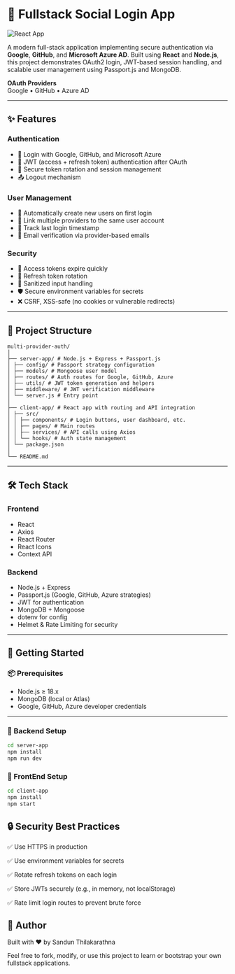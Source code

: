 # 🔐 Fullstack Social Login App
![React App](https://github.com/user-attachments/assets/802ff74b-5566-4a08-9400-b6bbfeb6fbbc)


A modern full-stack application implementing secure authentication via **Google**, **GitHub**, and **Microsoft Azure AD**. Built using **React** and **Node.js**, this project demonstrates OAuth2 login, JWT-based session handling, and scalable user management using Passport.js and MongoDB.

**OAuth Providers**  
Google • GitHub • Azure AD

---

## ✨ Features

### Authentication
- 🔐 Login with Google, GitHub, and Microsoft Azure
- 🔑 JWT (access + refresh token) authentication after OAuth
- 🔄 Secure token rotation and session management
- 📤 Logout mechanism

### User Management
- 👤 Automatically create new users on first login
- 🔗 Link multiple providers to the same user account
- 📅 Track last login timestamp
- 📧 Email verification via provider-based emails

### Security
- 🔐 Access tokens expire quickly
- 🔄 Refresh token rotation
- 🧼 Sanitized input handling
- 🛡️ Secure environment variables for secrets
- ❌ CSRF, XSS-safe (no cookies or vulnerable redirects)

---

## 🧩 Project Structure
```
multi-provider-auth/
│
├── server-app/ # Node.js + Express + Passport.js
│ ├── config/ # Passport strategy configuration
│ ├── models/ # Mongoose user model
│ ├── routes/ # Auth routes for Google, GitHub, Azure
│ ├── utils/ # JWT token generation and helpers
│ ├── middleware/ # JWT verification middleware
│ └── server.js # Entry point
│
├── client-app/ # React app with routing and API integration
│ ├── src/
│ │ ├── components/ # Login buttons, user dashboard, etc.
│ │ ├── pages/ # Main routes
│ │ ├── services/ # API calls using Axios
│ │ └── hooks/ # Auth state management
│ └── package.json
│
└── README.md
```


---

## 🛠️ Tech Stack

### Frontend
- React
- Axios
- React Router
- React Icons
- Context API

### Backend
- Node.js + Express
- Passport.js (Google, GitHub, Azure strategies)
- JWT for authentication
- MongoDB + Mongoose
- dotenv for config
- Helmet & Rate Limiting for security

---

## 🚀 Getting Started

### 📦 Prerequisites

- Node.js ≥ 18.x
- MongoDB (local or Atlas)
- Google, GitHub, Azure developer credentials

---

### 🔧 Backend Setup

```bash
cd server-app
npm install
npm run dev
```

### 🔧 FrontEnd Setup

```bash
cd client-app
npm install
npm start
```

## 🔒 Security Best Practices

✅ Use HTTPS in production

✅ Use environment variables for secrets

✅ Rotate refresh tokens on each login

✅ Store JWTs securely (e.g., in memory, not localStorage)

✅ Rate limit login routes to prevent brute force

## 🙌 Author

Built with ❤️ by Sandun Thilakarathna

Feel free to fork, modify, or use this project to learn or bootstrap your own fullstack applications.

